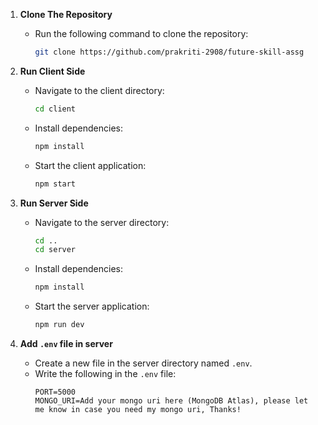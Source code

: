 1. **Clone The Repository**
   - Run the following command to clone the repository:
     ```bash
     git clone https://github.com/prakriti-2908/future-skill-assg
     ```

2. **Run Client Side**
   - Navigate to the client directory:
     ```bash
     cd client
     ```
   - Install dependencies:
     ```bash
     npm install
     ```
   - Start the client application:
     ```bash
     npm start
     ```

3. **Run Server Side**
   - Navigate to the server directory:
     ```bash
     cd ..
     cd server
     ```
   - Install dependencies:
     ```bash
     npm install
     ```
   - Start the server application:
     ```bash
     npm run dev
     ```

4. **Add `.env` file in server**
   - Create a new file in the server directory named `.env`.
   - Write the following in the `.env` file:
     ```env
     PORT=5000
     MONGO_URI=Add your mongo uri here (MongoDB Atlas), please let me know in case you need my mongo uri, Thanks!
     ```

